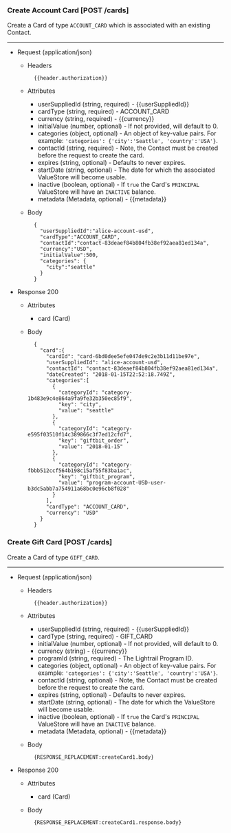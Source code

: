 ### Create Account Card [POST /cards]
Create a Card of type `ACCOUNT_CARD` which is associated with an existing Contact.

---
+ Request (application/json)
    + Headers
    
            {{header.authorization}}
            
    + Attributes 
        + userSuppliedId (string, required) - {{userSuppliedId}}
        + cardType (string, required) - ACCOUNT_CARD
        + currency (string, required) - {{currency}}
        + initialValue (number, optional) - If not provided, will default to 0.
        + categories (object, optional) - An object of key-value pairs. For example: `'categories': {'city':'Seattle', 'country':'USA'}`.
        + contactId (string, required) - Note, the Contact must be created before the request to create the card.
        + expires (string, optional) - Defaults to never expires.
        + startDate (string, optional) - The date for which the associated ValueStore will become usable.
        + inactive (boolean, optional) - If `true` the Card's `PRINCIPAL` ValueStore will have an `INACTIVE` balance.
        + metadata (Metadata, optional) - {{metadata}}
        
    + Body
    
            {
              "userSuppliedId":"alice-account-usd",
              "cardType":"ACCOUNT_CARD",
              "contactId":"contact-83deaef84b804fb38ef92aea81ed134a",
              "currency":"USD",
              "initialValue":500,
              "categories": {
                "city":"seattle"
              }
            }
        
+ Response 200
    + Attributes
        + card (Card)
        
    + Body

            {
              "card":{
                "cardId": "card-6bd0dee5efe047de9c2e3b11d11be97e",
                "userSuppliedId": "alice-account-usd",
                "contactId": "contact-83deaef84b804fb38ef92aea81ed134a",
                "dateCreated": "2018-01-15T22:52:18.749Z",
                "categories":[
                  {
                    "categoryId": "category-1b483e9c4e864a9fa9fe32b350ec85f9",
                    "key": "city",
                    "value": "seattle"
                  },
                  {
                    "categoryId": "category-e595f03510f14c389866c3f7ed12cfd7",
                    "key": "giftbit_order",
                    "value": "2018-01-15"
                  },
                  {
                    "categoryId": "category-fbbb512ccf564b198c15af55f83ba1ac",
                    "key": "giftbit_program",
                    "value": "program-account-USD-user-b3dc5abb7a754911a68bc0e96cb8f028"
                  }
                ],
                "cardType": "ACCOUNT_CARD",
                "currency": "USD"
              }
            }
            

### Create Gift Card [POST /cards]
Create a Card of type `GIFT_CARD`.

---
+ Request (application/json)

    + Headers

            {{header.authorization}}
            
    + Attributes 
        + userSuppliedId (string, required) - {{userSuppliedId}}
        + cardType (string, required) - GIFT_CARD
        + initialValue (number, optional) - If not provided, will default to 0.
        + currency (string) - {{currency}}
        + programId (string, required) - The Lightrail Program ID.
        + categories (object, optional) - An object of key-value pairs. For example: `'categories': {'city':'Seattle', 'country':'USA'}`.
        + contactId (string, optional) - Note, the Contact must be created before the request to create the card.
        + expires (string, optional) - Defaults to never expires.
        + startDate (string, optional) - The date for which the ValueStore will become usable.
        + inactive (boolean, optional) - If `true` the Card's `PRINCIPAL` ValueStore will have an `INACTIVE` balance.
        + metadata (Metadata, optional) - {{metadata}}

    + Body
    
            {RESPONSE_REPLACEMENT:createCard1.body}
        
+ Response 200
    + Attributes
        + card (Card)
        
    + Body

            {RESPONSE_REPLACEMENT:createCard1.response.body}

